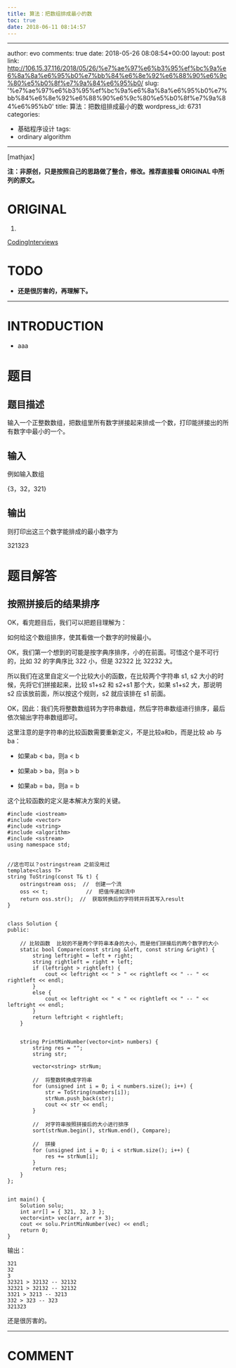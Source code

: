 ```yaml
---
title: 算法：把数组排成最小的数
toc: true
date: 2018-06-11 08:14:57
---
```

---
author: evo
comments: true
date: 2018-05-26 08:08:54+00:00
layout: post
link: http://106.15.37.116/2018/05/26/%e7%ae%97%e6%b3%95%ef%bc%9a%e6%8a%8a%e6%95%b0%e7%bb%84%e6%8e%92%e6%88%90%e6%9c%80%e5%b0%8f%e7%9a%84%e6%95%b0/
slug: '%e7%ae%97%e6%b3%95%ef%bc%9a%e6%8a%8a%e6%95%b0%e7%bb%84%e6%8e%92%e6%88%90%e6%9c%80%e5%b0%8f%e7%9a%84%e6%95%b0'
title: 算法：把数组排成最小的数
wordpress_id: 6731
categories:
- 基础程序设计
tags:
- ordinary algorithm
---

<!-- more -->

[mathjax]

**注：非原创，只是按照自己的思路做了整合，修改。推荐直接看 ORIGINAL 中所列的原文。**


# ORIGINAL





 	
  1. 


[CodingInterviews](https://github.com/gatieme/CodingInterviews)







# TODO





 	
  * **还是很厉害的，再理解下。**





* * *





# INTRODUCTION





 	
  * aaa





# 题目




## **题目描述**


输入一个正整数数组，把数组里所有数字拼接起来排成一个数，打印能拼接出的所有数字中最小的一个。


## **输入**


例如输入数组

{3，32，321}


## **输出**


则打印出这三个数字能排成的最小数字为

321323


# 题目解答




## 按照拼接后的结果排序


OK，看完题目后，我们可以把题目理解为：

如何给这个数组排序，使其看做一个数字的时候最小。

OK，我们第一个想到的可能是按字典序排序，小的在前面。可惜这个是不可行的，比如 32 的字典序比 322 小，但是 32322 比 32232 大。

所以我们在这里自定义一个比较大小的函数，在比较两个字符串 s1, s2 大小的时候，先将它们拼接起来，比较 s1+s2 和 s2+s1 那个大，如果 s1+s2 大，那说明 s2 应该放前面，所以按这个规则，s2 就应该排在 s1 前面。

OK，因此：我们先将整数数组转为字符串数组，然后字符串数组进行排序，最后依次输出字符串数组即可。

这里注意的是字符串的比较函数需要重新定义，不是比较a和b，而是比较 ab 与 ba：



 	
  * 如果ab < ba，则a < b

 	
  * 如果ab > ba，则a > b

 	
  * 如果ab = ba，则a = b


这个比较函数的定义是本解决方案的关键。

    
    #include <iostream>
    #include <vector>
    #include <string>
    #include <algorithm>
    #include <sstream>
    using namespace std;
    
    
    //这也可以？ostringstream 之前没用过
    template<class T>
    string ToString(const T& t) {
    	ostringstream oss;  //  创建一个流
    	oss << t;            //  把值传递如流中
    	return oss.str();  //  获取转换后的字符转并将其写入result
    }
    
    
    class Solution {
    public:
    
    	// 比较函数  比较的不是两个字符串本身的大小，而是他们拼接后的两个数字的大小
    	static bool Compare(const string &left, const string &right) {
    		string leftright = left + right;
    		string rightleft = right + left;
    		if (leftright > rightleft) {
    			cout << leftright << " > " << rightleft << " -- " << rightleft << endl;
    		}
    		else {
    			cout << leftright << " < " << rightleft << " -- " << leftright << endl;
    		}
    		return leftright < rightleft;
    	}
    
    
    	string PrintMinNumber(vector<int> numbers) {
    		string res = "";
    		string str;
    
    		vector<string> strNum;
    
    		//  将整数转换成字符串
    		for (unsigned int i = 0; i < numbers.size(); i++) {
    			str = ToString(numbers[i]);
    			strNum.push_back(str);
    			cout << str << endl;
    		}
    
    		//  对字符串按照拼接后的大小进行排序
    		sort(strNum.begin(), strNum.end(), Compare);
    
    		//  拼接
    		for (unsigned int i = 0; i < strNum.size(); i++) {
    			res += strNum[i];
    		}
    		return res;
    	}
    };
    
    
    int main() {
    	Solution solu;
    	int arr[] = { 321, 32, 3 };
    	vector<int> vec(arr, arr + 3);
    	cout << solu.PrintMinNumber(vec) << endl;
    	return 0;
    }


输出：

    
    321
    32
    3
    32321 > 32132 -- 32132
    32321 > 32132 -- 32132
    3321 > 3213 -- 3213
    332 > 323 -- 323
    321323


还是很厉害的。













* * *





# COMMENT



